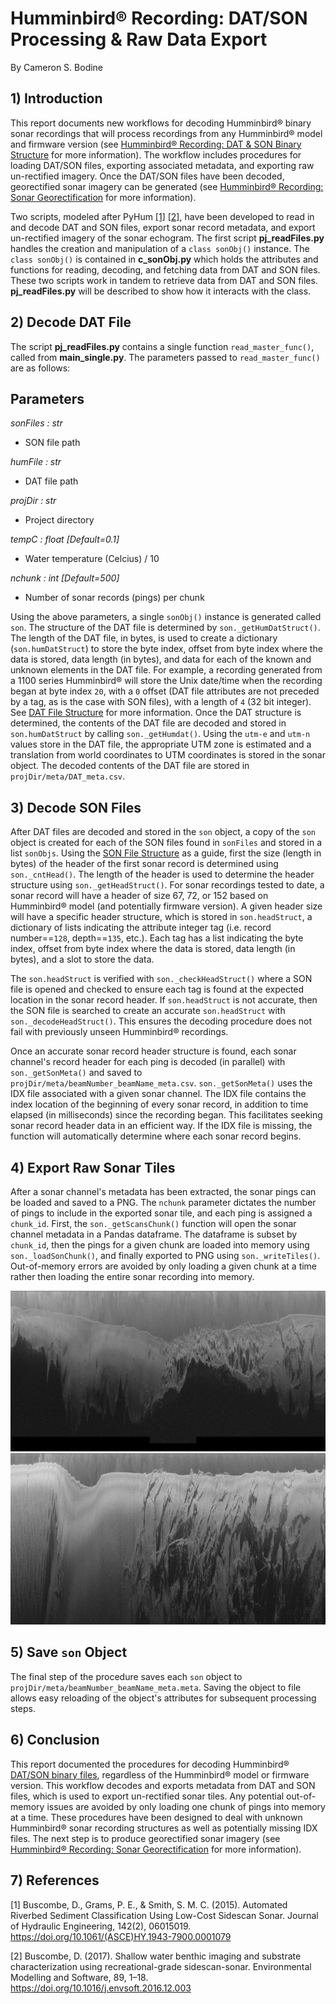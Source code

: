 # Humminbird&reg; Recording: DAT/SON Processing & Raw Data Export
By Cameron S. Bodine

## 1) Introduction

This report documents new workflows for decoding Humminbird&reg; binary sonar recordings that will process recordings from any Humminbird&reg; model and firmware version (see [Humminbird&reg; Recording: DAT & SON Binary Structure](../docs/BinaryStructure.md) for more information).  The workflow includes procedures for loading DAT/SON files, exporting associated metadata, and exporting raw un-rectified imagery.  Once the DAT/SON files have been decoded, georectified sonar imagery can be generated (see [Humminbird&reg; Recording: Sonar Georectification](../docs/SonarGeorectification.md) for more information).

Two scripts, modeled after PyHum [[1]](#1) [[2]](#2), have been developed to read in and decode DAT and SON files, export sonar record metadata, and export un-rectified imagery of the sonar echogram.  The first script **pj_readFiles.py** handles the creation and manipulation of a `class sonObj()` instance. The `class sonObj()` is contained in **c_sonObj.py** which holds the attributes and functions for reading, decoding, and fetching data from DAT and SON files. These two scripts work in tandem to retrieve data from DAT and SON files.  **pj_readFiles.py** will be described to show how it interacts with the class.

## 2) Decode DAT File

The script **pj_readFiles.py** contains a single function `read_master_func()`, called from **main_single.py**.  The parameters passed to `read_master_func()` are as follows:

Parameters
----------
*sonFiles : str*
- SON file path

*humFile : str*
- DAT file path

*projDir : str*
- Project directory

*tempC : float [Default=0.1]*
- Water temperature (Celcius) / 10

*nchunk : int [Default=500]*
- Number of sonar records (pings) per chunk

Using the above parameters, a single `sonObj()` instance is generated called `son`.  The structure of the DAT file is determined by `son._getHumDatStruct()`.  The length of the DAT file, in bytes, is used to create a dictionary (`son.humDatStruct`) to store the byte index, offset from byte index where the data is stored, data length (in bytes), and data for each of the known and unknown elements in the DAT file.  For example, a recording generated from a 1100 series Humminbird&reg; will store the Unix date/time when the recording began at byte index `20`, with a `0` offset (DAT file attributes are not preceded by a tag, as is the case with SON files), with a length of `4` (32 bit integer).  See [DAT File Structure](../docs/BinaryStructure.md#21-DAT-File-Structure) for more information.  Once the DAT structure is determined, the contents of the DAT file are decoded and stored in `son.humDatStruct` by calling `son._getHumdat()`.  Using the `utm-e` and `utm-n` values store in the DAT file, the appropriate UTM zone is estimated and a translation from world coordinates to UTM coordinates is stored in the sonar object.  The decoded contents of the DAT file are stored in `projDir/meta/DAT_meta.csv`.

## 3) Decode SON Files
After DAT files are decoded and stored in the `son` object, a copy of the `son` object is created for each of the SON files found in `sonFiles` and stored in a list `sonObjs`.  Using the [SON File Structure](../docs/BinaryStructure.md#22-SON-File-Structure) as a guide, first the size (length in bytes) of the header of the first sonar record is determined using `son._cntHead()`.  The length of the header is used to determine the header structure using `son._getHeadStruct()`.  For sonar recordings tested to date, a sonar record will have a header of size 67, 72, or 152 based on Humminbird&reg; model (and potentially firmware version).  A given header size will have a specific header structure, which is stored in `son.headStruct`, a dictionary of lists indicating the attribute integer tag (i.e. record number==`128`, depth==`135`, etc.).  Each tag has a list indicating the byte index, offset from byte index where the data is stored, data length (in bytes), and a slot to store the data.

The `son.headStruct` is verified with `son._checkHeadStruct()` where a SON file is opened and checked to ensure each tag is found at the expected location in the sonar record header.  If `son.headStruct` is not accurate, then the SON file is searched to create an accurate `son.headStruct` with `son._decodeHeadStruct()`.  This ensures the decoding procedure does not fail with previously unseen Humminbird&reg; recordings.

Once an accurate sonar record header structure is found, each sonar channel's record header for each ping is decoded (in parallel) with `son._getSonMeta()` and saved to `projDir/meta/beamNumber_beamName_meta.csv`.  `son._getSonMeta()` uses the IDX file associated with a given sonar channel.  The IDX file contains the index location of the beginning of every sonar record, in addition to time elapsed (in milliseconds) since the recording began.  This facilitates seeking sonar record header data in an efficient way.  If the IDX file is missing, the function will automatically determine where each sonar record begins.

## 4) Export Raw Sonar Tiles
After a sonar channel's metadata has been extracted, the sonar pings can be loaded and saved to a PNG.  The `nchunk` parameter dictates the number of pings to include in the exported sonar tile, and each ping is assigned a `chunk_id`.  First, the `son._getScansChunk()` function will open the sonar channel metadata in a Pandas dataframe.  The dataframe is subset by `chunk_id`, then the pings for a given chunk are loaded into memory using `son._loadSonChunk()`, and finally exported to PNG using `son._writeTiles()`.  Out-of-memory errors are avoided by only loading a given chunk at a time rather then loading the entire sonar recording into memory.

![Raw Sonar Tile - Boulder](/docs/attach/PRL_Boulder.PNG?raw=true "Boulder Field")
\
![Raw Sonar Tile - Wood](/docs/attach/PRL_Wood.PNG?raw=true "Woody Debris")

## 5) Save `son` Object
The final step of the procedure saves each `son` object to `projDir/meta/beamNumber_beamName_meta.meta`.  Saving the object to file allows easy reloading of the object's attributes for subsequent processing steps.

## 6) Conclusion
This report documented the procedures for decoding Humminbird&reg; [DAT/SON binary files](../docs/BinaryStructure.md), regardless of the Humminbird&reg; model or firmware version.  This workflow decodes and exports metadata from DAT and SON files, which is used to export un-rectified sonar tiles.  Any potential out-of-memory issues are avoided by only loading one chunk of pings into memory at a time.  These procedures have been designed to deal with unknown Humminbird&reg; sonar recording structures as well as potentially missing IDX files.  The next step is to produce georectified sonar imagery (see [Humminbird&reg; Recording: Sonar Georectification](../docs/SonarGeorectification.md) for more information).

## 7) References

<a id="1">[1]</a> Buscombe, D., Grams, P. E., & Smith, S. M. C. (2015). Automated Riverbed Sediment Classification Using Low-Cost Sidescan Sonar. Journal of Hydraulic Engineering, 142(2), 06015019. https://doi.org/10.1061/(ASCE)HY.1943-7900.0001079

<a id="2">[2]</a> Buscombe, D. (2017). Shallow water benthic imaging and substrate characterization using recreational-grade sidescan-sonar. Environmental Modelling and Software, 89, 1–18. https://doi.org/10.1016/j.envsoft.2016.12.003
